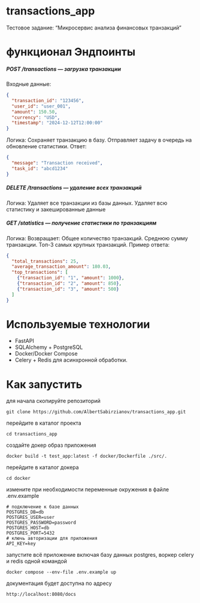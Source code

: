 # transactions_app
Тестовое задание: “Микросервис анализа финансовых транзакций”
# функционал Эндпоинты

##### POST /transactions — загрузка транзакции

Входные данные:
```json
{
  "transaction_id": "123456",
  "user_id": "user_001",
  "amount": 150.50,
  "currency": "USD",
  "timestamp": "2024-12-12T12:00:00"
}
```
Логика:
Сохраняет транзакцию в базу.
Отправляет задачу в очередь на обновление статистики.
Ответ:
```json
{
  "message": "Transaction received",
  "task_id": "abcd1234"
}
```
 
##### DELETE /transactions — удаление всех транзакций
Логика:
Удаляет все транзакции из базы данных.
Удаляет всю статистику и закешированные данные

 
##### GET /statistics — получение статистики по транзакциям
Логика:
Возвращает:
Общее количество транзакций.
Среднюю сумму транзакции.
Топ-3 самых крупных транзакций.
 Пример ответа:
```json
{
  "total_transactions": 25,
  "average_transaction_amount": 180.03,
  "top_transactions": [
    {"transaction_id": "1", "amount": 1000},
    {"transaction_id": "2", "amount": 850},
    {"transaction_id": "3", "amount": 500}
  ]
}
```
# Используемые технологии
- FastAPI
- SQLAlchemy + PostgreSQL
- Docker/Docker Compose
- Celery + Redis для асинхронной обработки.
# Как запустить
для начала скопируйте репозиторий
```commandline
git clone https://github.com/AlbertSabirzianov/transactions_app.git
```
перейдите в каталог проекта
```commandline
cd transactions_app
```
создайте докер образ приложения
```commandline
docker build -t test_app:latest -f docker/Dockerfile ./src/. 
```
перейдите в каталог докера
```commandline
cd docker
```
измените при необходимости переменные окружения в файле .env.example
```text
# подключение к базе данных
POSTGRES_DB=db
POSTGRES_USER=user
POSTGRES_PASSWORD=password
POSTGRES_HOST=db
POSTGRES_PORT=5432
# ключь авторизации для приложения
API_KEY=key
```
запустите всё приложение включая базу данных postgres, воркер celery и redis одной командой
```commandline
docker compose --env-file .env.example up
```
документация будет доступна по адресу
```text
http://localhost:8080/docs
```